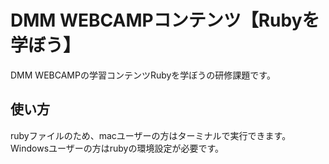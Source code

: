 # DMM WEBCAMPコンテンツ【Rubyを学ぼう】
DMM WEBCAMPの学習コンテンツRubyを学ぼうの研修課題です。
## 使い方
rubyファイルのため、macユーザーの方はターミナルで実行できます。
Windowsユーザーの方はrubyの環境設定が必要です。
